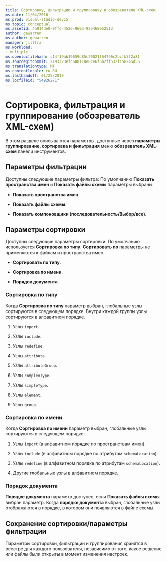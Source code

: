 ```yaml
---
title: Сортировку, фильтрацию и группировку в обозревателе XML-схем
ms.date: 11/04/2016
ms.prod: visual-studio-dev15
ms.topic: conceptual
ms.assetid: 4a914de0-9ffc-4526-9603-92e460e52513
author: gewarren
ms.author: gewarren
manager: jillfra
ms.workload:
- multiple
ms.openlocfilehash: c14f19ab19659d85c20021f64796c2bcfb5f2a81
ms.sourcegitcommit: 2193323efc608118e0ce6f6b2ff532f158245d56
ms.translationtype: MT
ms.contentlocale: ru-RU
ms.lasthandoff: 01/25/2019
ms.locfileid: "54926271"
---
```

# <a name="sorting-filtering-and-grouping-xml-schema-explorer"></a>Сортировка, фильтрация и группирование (обозреватель XML-схем)

В этом разделе описываются параметры, доступные через **параметры группирование, сортировка и фильтрация** меню **обозреватель XML-схем** панели инструментов.

## <a name="filter-options"></a>Параметры фильтрации

 Доступны следующие параметры фильтра: По умолчанию **Показать пространства имен** и **Показать файлы схемы** параметры выбраны.

-   **Показать пространства имен**.

-   **Показать файлы схемы**.

-   **Показать компоновщики (последовательность/Выбор/все)**.

## <a name="sorting-options"></a>Параметры сортировки

 Доступны следующие параметры сортировки: По умолчанию используется **Сортировка по типу**. **Сортировать по** параметры не применяются к файлам и пространства имен.

-   **Сортировать по типу**.

-   **Сортировка по имени**.

-   **Порядок документа**.

### <a name="sort-by-type"></a>Сортировка по типу

 Когда **Сортировка по типу** параметр выбран, глобальные узлы сортируются в следующем порядке. Внутри каждой группы узлы сортируются в алфавитном порядке.

1.  Узлы `import`.

2.  Узлы `include`.

3.  Узлы `redefine`.

4.  Узлы `attribute`.

5.  Узлы `attributeGroup`.

6.  Узлы `complexType`.

7.  Узлы `simpleType`.

8.  Узлы `element`.

9. Узлы `group`.

### <a name="sort-by-name"></a>Сортировка по имени

 Когда **Сортировка по имени** параметр выбран, глобальные узлы сортируются в следующем порядке:

1.  Узлы `import` (в алфавитном порядке по пространствам имен).

2.  Узлы `include` (в алфавитном порядке по атрибутам `schemaLocation`).

3.  Узлы `redefine` (в алфавитном порядке по атрибутам `schemaLocation`).

4.  Другие глобальные узлы в алфавитном порядке.

### <a name="document-order"></a>Порядок документа

 **Порядке документа** параметр доступен, если **Показать файлы схемы** выбран параметр. Когда **порядке документа** выбран, глобальные узлы отображаются в порядке, в котором они появляются в файле схемы.

## <a name="persisting-sortfilter-options"></a>Сохранение сортировки/параметры фильтрации

 Параметры сортировки, фильтрации и группирования хранятся в реестре для каждого пользователя, независимо от того, какое решение или файлы были открыты в момент изменения настроек.